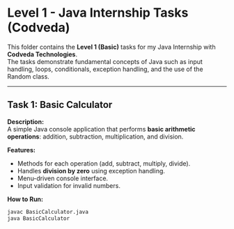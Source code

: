 # Level 1 - Java Internship Tasks (Codveda)

This folder contains the **Level 1 (Basic)** tasks for my Java Internship with **Codveda Technologies**.  
The tasks demonstrate fundamental concepts of Java such as input handling, loops, conditionals, exception handling, and the use of the Random class.

---

##  Task 1: Basic Calculator
**Description:**  
A simple Java console application that performs **basic arithmetic operations**: addition, subtraction, multiplication, and division.

**Features:**
- Methods for each operation (add, subtract, multiply, divide).
- Handles **division by zero** using exception handling.
- Menu-driven console interface.
- Input validation for invalid numbers.

**How to Run:**
```bash
javac BasicCalculator.java
java BasicCalculator

